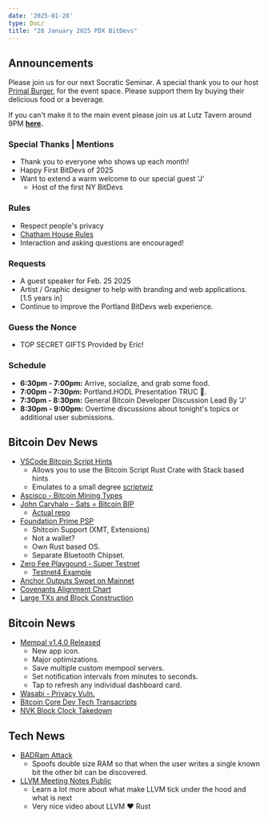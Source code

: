 ```yaml
---
date: '2025-01-28'
type: Doc/
title: "28 January 2025 PDX BitDevs"
---
```


## Announcements

Please join us for our next Socratic Seminar. A special thank you to our host <a href="https://dicksprimalburger.com/" data-no-summary>Primal Burger</a>, for the event space. Please support them by buying their delicious food or a beverage.

If you can't make it to the main event please join us at Lutz Tavern around 9PM **<a href="https://www.lutztavern.com/" data-no-summary>here</a>.**

### Special Thanks | Mentions

- Thank you to everyone who shows up each month!
- Happy First BitDevs of 2025
- Want to extend a warm welcome to our special guest 'J'
  - Host of the first NY BitDevs

### Rules

- Respect people's privacy
- [Chatham House Rules](https://www.chathamhouse.org/about-us/chatham-house-rule)
- Interaction and asking questions are encouraged!

### Requests

- A guest speaker for Feb. 25 2025
- Artist / Graphic designer to help with branding and web applications. [1.5 years in]
- Continue to improve the Portland BitDevs web experience.

### Guess the Nonce

- TOP SECRET GIFTS Provided by Eric! 

### Schedule

- **6:30pm - 7:00pm:** Arrive, socialize, and grab some food.
- **7:00pm - 7:30pm:** Portland.HODL Presentation TRUC 🚚.
- **7:30pm - 8:30pm:** General Bitcoin Developer Discussion Lead By 'J'
- **8:30pm - 9:00pm:** Overtime discussions about tonight's topics or additional user submissions.

## Bitcoin Dev News
- [VSCode Bitcoin Script Hints](https://x.com/PortlandHODL/status/1862204398719381753)
  - Allows you to use the Bitcoin Script Rust Crate with Stack based hints
  - Emulates to a small degree [scriptwiz](https://ide.scriptwiz.app/)
- [Ascisco - Bitcoin Mining Types](https://x.com/aeonBTC/status/1866941104320553177)
- [John Carvhalo - Sats = Bitcoin BIP](https://x.com/BitcoinErrorLog/status/1867597672363806995)
  - [Actual repo](https://github.com/BitcoinAndLightningLayerSpecs/balls/blob/main/BIP%2021Q.md)
- [Foundation Prime PSP](https://www.youtube.com/watch?v=0TjuC4NVxnI)
  - Shitcoin Support (XMT, Extensions)
  - Not a wallet?
  - Own Rust based OS.
  - Separate Bluetooth Chipset.
- [Zero Fee Playgound - Super Testnet](https://supertestnet.github.io/zero_fee_playground/)
  - [Testnet4 Example](https://mempool.space/testnet4/tx/fb4e90e8823e34de3671df2f6f4b7cd9cf8ef89e8ef5f89d90096333f2d3e705?mode=details)
- [Anchor Outputs Swpet on Mainnet](https://mempool.space/address/bc1qqjn2j9cac562ws65raxeua88km8t4z5vqpun0l)
- [Covenants Alignment Chart](https://en.bitcoin.it/wiki/Covenants_support)
- [Large TXs and Block Construction](https://bitcoin.stackexchange.com/questions/124636/why-do-standardness-rules-limit-transaction-weight)

## Bitcoin News
- [Mempal v1.4.0 Released](https://x.com/aeonBTC/status/1868040373936988463)
  - New app icon.
  - Major optimizations.
  - Save multiple custom mempool servers.
  - Set notification intervals from minutes to seconds.
  - Tap to refresh any individual dashboard card.
- [Wasabi  - Privacy Vuln.](https://bitcoinops.org/en/newsletters/2024/12/13/#deanonymization-vulnerability-affecting-wasabi-and-related-software)
- [Bitcoin Core Dev Tech Transacripts](https://btctranscripts.com/bitcoin-core-dev-tech/2024-10)
- [NVK Block Clock Takedown](https://x.com/zachherbert/status/1857157133638250551)

## Tech News

- [BADRam Attack](https://www.reddit.com/r/hardware/comments/1hbc4pw/amd_secure_vm_tech_undone_by_dram_meddling/)
  - Spoofs double size RAM so that when the user writes a single known bit the other bit can be discovered.
- [LLVM Meeting Notes Public](https://www.youtube.com/@LLVMPROJ/videos)
  - Learn a lot more about what make LLVM tick under the hood and what is next
  - Very nice video about LLVM ❤️ Rust
